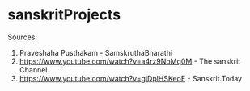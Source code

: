 # sanskritProjects
Sources: 
1. Praveshaha Pusthakam - SamskruthaBharathi
2. https://www.youtube.com/watch?v=a4rz9NbMq0M - The sanskrit Channel 
3. https://www.youtube.com/watch?v=giDplHSKeoE - Sanskrit.Today